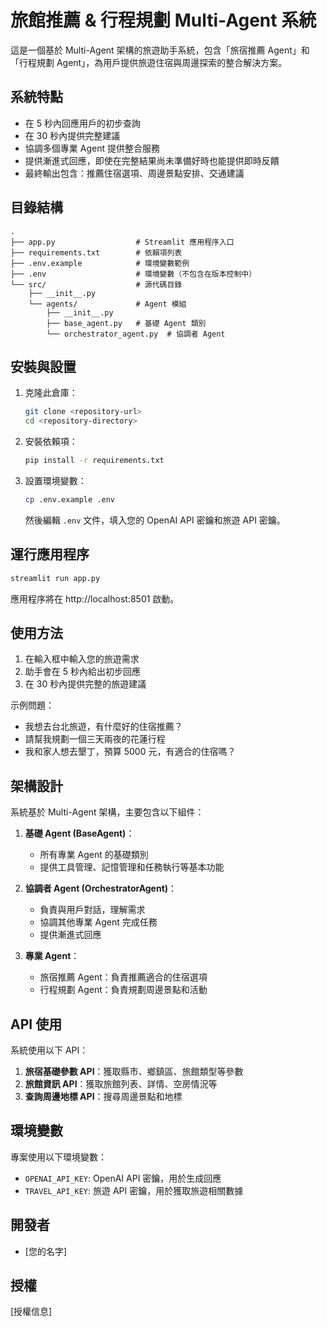 # 旅館推薦 & 行程規劃 Multi-Agent 系統

這是一個基於 Multi-Agent 架構的旅遊助手系統，包含「旅宿推薦 Agent」和「行程規劃 Agent」，為用戶提供旅遊住宿與周邊探索的整合解決方案。

## 系統特點

- 在 5 秒內回應用戶的初步查詢
- 在 30 秒內提供完整建議
- 協調多個專業 Agent 提供整合服務
- 提供漸進式回應，即使在完整結果尚未準備好時也能提供即時反饋
- 最終輸出包含：推薦住宿選項、周邊景點安排、交通建議

## 目錄結構

```
.
├── app.py                  # Streamlit 應用程序入口
├── requirements.txt        # 依賴項列表
├── .env.example            # 環境變數範例
├── .env                    # 環境變數（不包含在版本控制中）
└── src/                    # 源代碼目錄
    ├── __init__.py
    └── agents/             # Agent 模組
        ├── __init__.py
        ├── base_agent.py   # 基礎 Agent 類別
        └── orchestrator_agent.py  # 協調者 Agent
```

## 安裝與設置

1. 克隆此倉庫：
   ```bash
   git clone <repository-url>
   cd <repository-directory>
   ```

2. 安裝依賴項：
   ```bash
   pip install -r requirements.txt
   ```

3. 設置環境變數：
   ```bash
   cp .env.example .env
   ```
   然後編輯 `.env` 文件，填入您的 OpenAI API 密鑰和旅遊 API 密鑰。

## 運行應用程序

```bash
streamlit run app.py
```

應用程序將在 http://localhost:8501 啟動。

## 使用方法

1. 在輸入框中輸入您的旅遊需求
2. 助手會在 5 秒內給出初步回應
3. 在 30 秒內提供完整的旅遊建議

示例問題：
- 我想去台北旅遊，有什麼好的住宿推薦？
- 請幫我規劃一個三天兩夜的花蓮行程
- 我和家人想去墾丁，預算 5000 元，有適合的住宿嗎？

## 架構設計

系統基於 Multi-Agent 架構，主要包含以下組件：

1. **基礎 Agent (BaseAgent)**：
   - 所有專業 Agent 的基礎類別
   - 提供工具管理、記憶管理和任務執行等基本功能

2. **協調者 Agent (OrchestratorAgent)**：
   - 負責與用戶對話，理解需求
   - 協調其他專業 Agent 完成任務
   - 提供漸進式回應

3. **專業 Agent**：
   - 旅宿推薦 Agent：負責推薦適合的住宿選項
   - 行程規劃 Agent：負責規劃周邊景點和活動

## API 使用

系統使用以下 API：

1. **旅宿基礎參數 API**：獲取縣市、鄉鎮區、旅館類型等參數
2. **旅館資訊 API**：獲取旅館列表、詳情、空房情況等
3. **查詢周邊地標 API**：搜尋周邊景點和地標

## 環境變數

專案使用以下環境變數：

- `OPENAI_API_KEY`: OpenAI API 密鑰，用於生成回應
- `TRAVEL_API_KEY`: 旅遊 API 密鑰，用於獲取旅遊相關數據

## 開發者

- [您的名字]

## 授權

[授權信息]